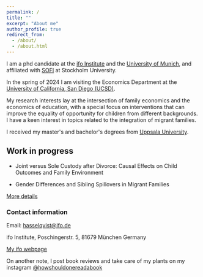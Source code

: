 ```yaml
---
permalink: /
title: ""
excerpt: "About me"
author_profile: true
redirect_from: 
  - /about/
  - /about.html
---
```


I am a phd candidate at the [ifo Institute](https://www.ifo.de/en) and the [University of Munich](https://www.en.econ.uni-muenchen.de/index.html), and affiliated with [SOFI](https://www.su.se/swedish-institute-for-social-research/) at Stockholm University.

In the spring of 2024 I am visiting the Economics Department at the [University of California, San Diego (UCSD)](https://economics.ucsd.edu/).

My research interests lay at the intersection of family economics and the economics of education, with a special focus on interventions that can improve the equality of opportunity for children from different backgrounds. I have a keen interest in topics related to the integration of migrant families.


 I received my master's and bachelor's degrees from [Uppsala University](https://www.nek.uu.se/?languageId=1).

## Work in progress

* Joint versus Sole Custody after Divorce: Causal Effects on Child Outcomes and Family Environment

* Gender Differences and Sibling Spillovers in Migrant Families

[More details](https://hasselqvist.github.io/research/)


### Contact information

Email: hasselqvist@ifo.de

ifo Institute, Poschingerstr. 5, 81679 München Germany

[My ifo webpage](https://www.ifo.de/en/hasselqvist-a)



On another note, I post book reviews and take care of my plants on my instagram [@howshouldonereadabook](https://instagram.com/howshouldonereadabook?igshid=ZDdkNTZiNTM=) 


